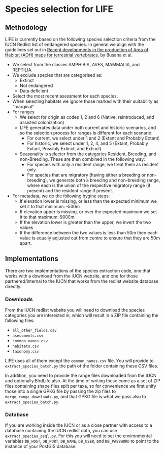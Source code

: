 # Species selection for LIFE

## Methodology

LIFE is currently based on the following species selection criteria from the IUCN Redlist list of endangered species. In general we align with the guidelines set out in [Recent developments in the production of Area of Habitat (AOH) maps for terrestrial vertebrates.]() by Busana et al.

* We select from the classes AMPHIBIA, AVES, MAMMALIA, and REPTILIA.
* We exclude species that are categorised as:
    * Extinct
    * Not endangered
    * Data deficient
* Select the most recent asessment for each species.
* When selecting habitats we ignore those marked with their suitability as "marginal"
* For ranges
    * We select for origin as codes 1, 2 and 6 (Native, reintroduced, and assisted colonization)
    * LIFE generates data under both current and historic scenarios, and so the selection process for ranges is different for each scenario:
        * For current, we select under 1 and 2 (Extant and Probably Extant)
        * For historic, we select under 1, 2, 4, and 5 (Extant, Probably Extant, Possibly Extinct, and Extinct)
    * Seasonality is selecter from the categories Resident, Breeding, and non-Breeding. These are then combined in the following way:
        * For species with only a resident range, we treat them as resident only.
        * For species that are migratory (having either a breeding or non-breeding), we generate both a breeding and non-breeding range, where each is the union of the respective migratory range (if present) and the resident range if present.
* For metadata, we do the following hygine steps:
    * If elevation lower is missing, or less than the expected minimum we set it to that minimum: -500m
    * If elevation upper is missing, or over the expected maximum we set it to that maximum: 9000m
    * If the elevation lower is greater than the upper, we invert the two values
    * If the difference between the two values is less than 50m then each value is equally adjusted out from centre to ensure that they are 50m apart.

## Implementations

There are two implementations of the species extraction code, one that works with a download from the IUCN website, and one for those partnered/internal to the IUCN that works from the redlist website database directly.

### Downloads

From the IUCN redlist website you will need to download the species categories you are interested in, which will result in a ZIP file containing the following files:

* `all_other_fields.csv`
* `asessments.csv`
* `common_names.csv`
* `habitats.csv`
* `taxonomy.csv`

LIFE uses all of them except the `common_names.csv` file. You will provide to `extract_species_batch.py` the path of the folder containing these CSV files.

In addition, you need to provide the range files downloaded from the IUCN and optionally BirdLife also. At the time of writing these come as a set of ZIP files containing shape files split per taxa, so for convenience we first unify those into a single GPKG file by passing the zip files to `merge_range_downloads.py`, and that GPKG file is what we pass also to `extract_species_batch.py`.

### Database

If you are working inside the IUCN or as a close partner with access to a database containing the IUCN redlist data, you can use `extract_species_psql.py`. For this you will need to set the environmental variables `DB_HOST`, `DB_PORT`, `DB_NAME`, `DB_USER`, and `DB_PASSWORD` to point to the instance of your PostGIS database.
